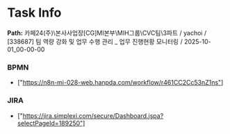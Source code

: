 # Task Info

**Path:** 카페24(주)\본사사업장\[CG]MI본부\MIH그룹\CVC팀\3파트 / yachoi / [338687] 팀 역량 강화 및 업무 수행 관리 _ 업무 진행현황 모니터링 / 2025-10-01_00-00-00

### BPMN
- ["https://n8n-mi-028-web.hanpda.com/workflow/r461CC2Cc53nZ1ns"]

### JIRA
- ["https://jira.simplexi.com/secure/Dashboard.jspa?selectPageId=189250"]

